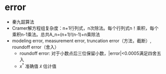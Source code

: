 # error
- 秦九韶算法
- Cramer解方程组复杂度：n+1行列式，n次除法。每个行列式n！乘积，每个乘积n-1乘法。总共A_n=(n+1)!(n-1)+n乘除法
- modeling error, measurement error, truncation error（方法，截断）, roundoff error（舍入）
    - roundoff error: 对于小数点后三位保留小数，|error|<0.0005满足四舍五入
    - $x^*$ 准确值 $\tilde{x}$ 估计值
